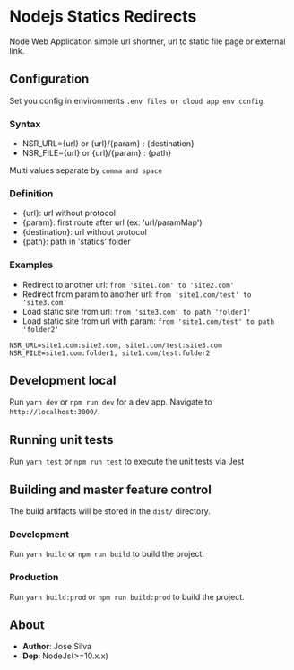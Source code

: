 # Nodejs Statics Redirects

Node Web Application simple url shortner, url to static file page or external link.

## Configuration

Set you config in environments `.env files or cloud app env config`.

### **Syntax**

- NSR_URL={url} or {url}/{param} : {destination}
- NSR_FILE={url} or {url}/{param} : {path}

Multi values separate by `comma and space`

### **Definition**

- {url}: url without protocol
- {param}: first route after url (ex: 'url/paramMap')
- {destination}: url without protocol
- {path}: path in 'statics' folder

### **Examples**

- Redirect to another url: `from 'site1.com' to 'site2.com'`
- Redirect from param to another url: `from 'site1.com/test' to 'site3.com'`
- Load static site from url: `from 'site3.com' to path 'folder1'`
- Load static site from url with param: `from 'site1.com/test' to path 'folder2'`

```
NSR_URL=site1.com:site2.com, site1.com/test:site3.com
NSR_FILE=site1.com:folder1, site1.com/test:folder2
```

## Development local

Run `yarn dev` or `npm run dev` for a dev app. Navigate to `http://localhost:3000/`.

## Running unit tests

Run `yarn test` or `npm run test` to execute the unit tests via Jest

## Building and master feature control

The build artifacts will be stored in the `dist/` directory.

### Development

Run `yarn build` or `npm run build` to build the project.

### Production

Run `yarn build:prod` or `npm run build:prod` to build the project.

## About

- **Author**: Jose Silva
- **Dep**: NodeJs(>=10.x.x)
